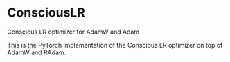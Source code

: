 # ConsciousLR
Conscious LR optimizer for AdamW and Adam

This is the PyTorch implementation of the Conscious LR optimizer on top of AdamW and RAdam.
